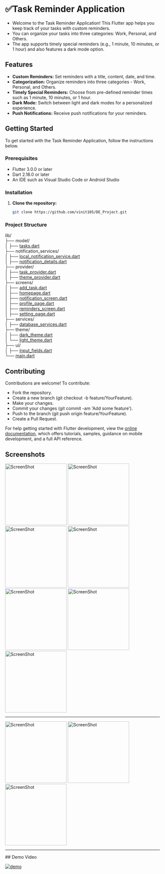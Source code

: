 # ✅Task Reminder Application

- Welcome to the Task Reminder Application! This Flutter app helps you keep track of your tasks with custom reminders.  
- You can organize your tasks into three categories: Work, Personal, and Others.  
- The app supports timely special reminders (e.g., 1 minute, 10 minutes, or 1 hour) and also features a dark mode option.

## Features

- **Custom Reminders:** Set reminders with a title, content, date, and time.
- **Categorization:** Organize reminders into three categories - Work, Personal, and Others.
- **Timely Special Reminders:** Choose from pre-defined reminder times such as 1 minute, 10 minutes, or 1 hour.
- **Dark Mode:** Switch between light and dark modes for a personalized experience.
- **Push Notifications:** Receive push notifications for your reminders.

## Getting Started

To get started with the Task Reminder Application, follow the instructions below.

### Prerequisites

- Flutter 3.0.0 or later
- Dart 2.18.0 or later
- An IDE such as Visual Studio Code or Android Studio

### Installation

1. **Clone the repository:**

   ```bash
   git clone https://github.com/vinit105/DE_Project.git  


### Project Structure
lib/  
├── model/   
│ ├── [tasks.dart](./lib/model/tasks.dart)  
├── notification_services/   
│ ├── [local_notification_service.dart](./lib/notification_services/local_notification_service.dart)  
│ ├── [notification_details.dart](./lib/notification_services/notification_details.dart)  
├── provider/  
│ ├── [task_provider.dart](./lib/provider/task_provider.dart)  
│ ├── [theme_provider.dart](./lib/provider/theme_provider.dart)  
├── screens/  
│ ├── [add_task.dart](./lib/screens/add_task.dart)  
│ ├── [homepage.dart](./lib/screens/homepage.dart)  
│ ├── [notification_screen.dart](./lib/screens/notification_screen.dart)  
│ ├── [profile_page.dart](./lib/screens/profile_page.dart)  
│ ├── [reminders_screen.dart](./lib/screens/reminders_screen.dart)  
│ ├── [setting_page.dart](./lib/screens/setting_page.dart)  
├── services/  
│ ├── [database_services.dart](./lib/services/database_services.dart)  
├── theme/  
│ ├── [dark_theme.dart](./lib/theme/dark_theme.dart)  
│ └── [light_theme.dart](./lib/theme/light_theme.dart)    
├── ui/  
│ ├── [input_fields.dart](./lib/ui/input_fields.dart)  
└── [main.dart](./lib/main.dart)  

## Contributing
Contributions are welcome! To contribute:

- Fork the repository.
- Create a new branch (git checkout -b feature/YourFeature).
- Make your changes.
- Commit your changes (git commit -am 'Add some feature').
- Push to the branch (git push origin feature/YourFeature).
- Create a Pull Request.

For help getting started with Flutter development, view the
[online documentation](https://docs.flutter.dev/), which offers tutorials,
samples, guidance on mobile development, and a full API reference.


## Screenshots

<div>
<img alt="ScreenShot" src="./screenshots/demo2.png" width="200" />
<img alt="ScreenShot" src="./screenshots/demo.png" width="200" />
<img alt="ScreenShot" src="./screenshots/demo4.png" width="200" />
<img alt="ScreenShot" src="./screenshots/demo6.png" width="200" />
<img alt="ScreenShot" src="./screenshots/demo7.png" width="200" />
<img alt="ScreenShot" src="./screenshots/demo5.png" width="200" />
<img alt="ScreenShot" src="./screenshots/demo3.png" width="200" />
</div>
<hr/>
<div>
<img alt="ScreenShot" src="./screenshots/responsive_demo.png" height="200" />
<img alt="ScreenShot" src="./screenshots/responsive_demo2.png" height="200" />
<img alt="ScreenShot" src="./screenshots/responsive_demo3.png" height="200" />

</div>
<hr>
## Demo Video  

[![demo](https://github.com/vinit105/BMI-Calculator/blob/c3273b2ce95d79bc171160c02df31dec3a940aaa/screenshot_01.png)](https://github.com/user-attachments/assets/89598c27-7250-4957-b192-6d8c380adf6b)
